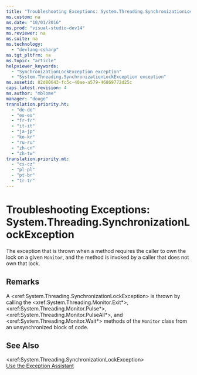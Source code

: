 ```yaml
---
title: "Troubleshooting Exceptions: System.Threading.SynchronizationLockException"
ms.custom: na
ms.date: "10/01/2016"
ms.prod: "visual-studio-dev14"
ms.reviewer: na
ms.suite: na
ms.technology: 
  - "devlang-csharp"
ms.tgt_pltfrm: na
ms.topic: "article"
helpviewer_keywords: 
  - "SynchronizationLockException exception"
  - "System.Threading.SynchronizationLockException exception"
ms.assetid: 82d80643-fc5c-40ae-a579-46869772d25c
caps.latest.revision: 4
ms.author: "mblome"
manager: "douge"
translation.priority.ht: 
  - "de-de"
  - "es-es"
  - "fr-fr"
  - "it-it"
  - "ja-jp"
  - "ko-kr"
  - "ru-ru"
  - "zh-cn"
  - "zh-tw"
translation.priority.mt: 
  - "cs-cz"
  - "pl-pl"
  - "pt-br"
  - "tr-tr"
---
```

# Troubleshooting Exceptions: System.Threading.SynchronizationLockException
The exception that is thrown when a method requires the caller to own the lock on a given `Monitor`, and the method is invoked by a caller that does not own that lock.  
  
## Remarks  
 A \<xref:System.Threading.SynchronizationLockException> is thrown by calling the \<xref:System.Threading.Monitor.Exit*>, \<xref:System.Threading.Monitor.Pulse*>, \<xref:System.Threading.Monitor.PulseAll*>, and \<xref:System.Threading.Monitor.Wait*> methods of the `Monitor` class from an unsynchronized block of code.  
  
## See Also  
 \<xref:System.Threading.SynchronizationLockException>   
 [Use the Exception Assistant](../Topic/How%20to:%20Use%20the%20Exception%20Assistant.md)